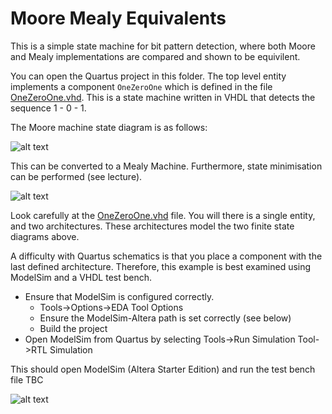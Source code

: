 # Moore Mealy Equivalents

This is a simple state machine for bit pattern detection, where both Moore and Mealy implementations are compared and shown to be equivilent.

You can open the Quartus project in this folder. The top level entity implements a component `OneZeroOne` which is defined in the file [OneZeroOne.vhd](./OneZeroOne.vhd). This is a state machine written in VHDL that detects the sequence 1 - 0 - 1. 

The Moore machine state diagram is as follows:

![alt text](https://github.com/UniversityOfPlymouth-Electronics/ELEC240/blob/master/Examples/VHDL/MooreMealyEquivalents/img/fsm_moore.png "FSM for the Moore Machine")

This can be converted to a Mealy Machine. Furthermore, state minimisation can be performed (see lecture).

![alt text](https://github.com/UniversityOfPlymouth-Electronics/ELEC240/blob/master/Examples/VHDL/MooreMealyEquivalents/img/fsm_mealy.png "FSM for the Mealy Machine")

Look carefully at the [OneZeroOne.vhd](./OneZeroOne.vhd) file. You will there is a single entity, and two architectures. These architectures model the two finite state diagrams above.

A difficulty with Quartus schematics is that you place a component with the last defined architecture. Therefore, this example is best examined using ModelSim and a VHDL test bench.

* Ensure that ModelSim is configured correctly.
  * Tools->Options->EDA Tool Options
  * Ensure the ModelSim-Altera path is set correctly (see below)
  * Build the project
* Open ModelSim from Quartus by selecting Tools->Run Simulation Tool->RTL Simulation

This should open ModelSim (Altera Starter Edition) and run the test bench file TBC
  
![alt text](https://github.com/UniversityOfPlymouth-Electronics/ELEC240/blob/master/Examples/VHDL/img/EDA_Tool_Options_Windows.PNG "Example Settings for the Windows version of Quartus")

